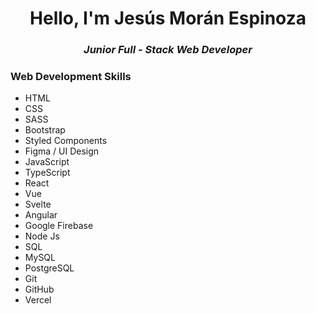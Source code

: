 <h1 align="center">Hello, I'm Jesús Morán Espinoza</h1>
<h3 align="center"><em>Junior Full - Stack Web Developer</em></h3>

<h3>Web Development Skills</h3>
<ul>
        <li>HTML</li>
        <li>CSS</li>
        <li>SASS</li>
        <li>Bootstrap</li>
        <li>Styled Components</li>
        <li>Figma / UI Design</li>
        <li>JavaScript</li>
        <li>TypeScript</li>
        <li>React</li>
        <li>Vue</li>
        <li>Svelte</li>
        <li>Angular</li>
        <li>Google Firebase</li>
        <li>Node Js</li>
        <li>SQL</li>
        <li>MySQL</li>
        <li>PostgreSQL</li>
        <li>Git</li>
        <li>GitHub</li>
        <li>Vercel</li>
</ul>
